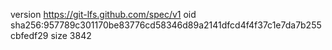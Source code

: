 version https://git-lfs.github.com/spec/v1
oid sha256:957789c301170be83776cd58346d89a2141dfcd4f4f37c1e7da7b255cbfedf29
size 3842
